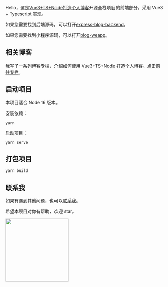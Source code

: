 Hello，这是[Vue3+TS+Node打造个人博客](https://juejin.cn/column/7177402980180688952)开源全栈项目的前端部分，采用 Vue3 + Typescript 实现。

如果您需要找到后端源码，可以打开[express-blog-backend](https://github.com/cumt-robin/express-blog-backend)。

如果您需要找到小程序源码，可以打开[blog-weapp](https://github.com/cumt-robin/blog-weapp)。

## 相关博客

我写了一系列博客专栏，介绍如何使用 Vue3+TS+Node 打造个人博客。[点击前往专栏](https://juejin.cn/column/7177402980180688952)。

## 启动项目

本项目适合 Node 16 版本。

安装依赖：

```
yarn
```

启动项目：

```
yarn serve
```

## 打包项目

```
yarn build
```

## 联系我

如果有遇到其他问题，也可以[联系我](https://qncdn.wbjiang.cn/%E5%85%AC%E4%BC%97%E5%8F%B7/qrcode_new.jpg)。

希望本项目对你有帮助，欢迎 star。

<img src="https://qncdn.wbjiang.cn/%E5%85%AC%E4%BC%97%E5%8F%B7/qrcode_new.jpg" style="width:200px;height:200px" />

